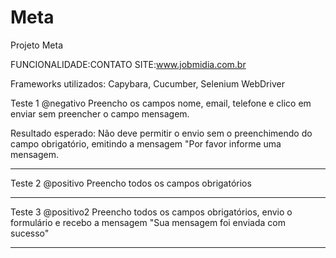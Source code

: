# Meta

Projeto Meta


FUNCIONALIDADE:CONTATO
SITE:www.jobmidia.com.br

Frameworks utilizados: Capybara, Cucumber, Selenium WebDriver


Teste 1 @negativo
Preencho os campos nome, email, telefone e clico em enviar sem preencher o campo mensagem.

Resultado esperado: Não deve permitir o envio sem o preenchimendo do campo obrigatório, emitindo a mensagem "Por favor informe uma mensagem.

----------------------------------------------------------------------

Teste 2 @positivo
Preencho todos os campos obrigatórios

----------------------------------------------------------------------

Teste 3 @positivo2
Preencho todos os campos obrigatórios, envio o formulário e recebo a mensagem "Sua mensagem foi enviada com sucesso"

----------------------------------------------------------------------
